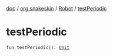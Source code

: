 [doc](../../index.md) / [org.snakeskin](../index.md) / [Robot](index.md) / [testPeriodic](./test-periodic.md)

# testPeriodic

`fun testPeriodic(): `[`Unit`](https://kotlinlang.org/api/latest/jvm/stdlib/kotlin/-unit/index.html)